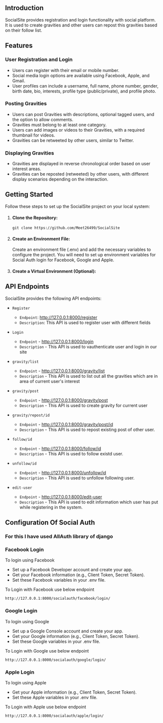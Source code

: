 ## Introduction
SocialSite provides registration and login functionality with social platform. It is used to create gravities and other users can repost this gravities based on their follow list.

## Features
### User Registration and Login
- Users can register with their email or mobile number.
- Social media login options are available using Facebook, Apple, and Gmail.
- User profiles can include a username, full name, phone number, gender, birth date, bio, interests, profile type (public/private), and profile photo.

### Posting Gravities
- Users can post Gravities with descriptions, optional tagged users, and the option to allow comments.
- Gravities must belong to at least one category.
- Users can add images or videos to their Gravities, with a required thumbnail for videos.
- Gravities can be retweeted by other users, similar to Twitter.

### Displaying Gravities
- Gravities are displayed in reverse chronological order based on user interest areas.
- Gravities can be reposted (retweeted) by other users, with different display scenarios depending on the interaction.

## Getting Started
Follow these steps to set up the SocialSite project on your local system:

1. #### Clone the Repository:
    ```git clone https://github.com/Meet26499/SocialSite```

2. #### Create an Environment File:
    Create an environment file (.env) and add the necessary variables to configure the project. You will need to set up environment variables for Social Auth login for Facebook, Google and Apple.

3. #### Create a Virtual Environment (Optional):

## API Endpoints
SocialSite provides the following API endpoints:

- `Register`
    - `Endpoint`: http://127.0.0.1:8000/register
    - `Description`: This API is used to register user with different fields

- `Login`
    - `Endpoint` - http://127.0.0.1:8000/login
    - `Description` - This API is used to vauthenticate user and login in our site

- `gravity/list`
    - `Endpoint` - http://127.0.0.1:8000/gravity/list
    - `Description` - This API is used to list out all the gravities which are in area of current user's interest

- `gravity/post`
    - `Endpoint` - http://127.0.0.1:8000/gravity/post
    - `Description` - This API is used to create gravity for current user

- `gravity/repost/id`
    - `Endpoint` - http://127.0.0.1:8000/gravity/post/id
    - `Description` - This API is used to repost existing post of other user.

- `follow/id`
    - `Endpoint` - http://127.0.0.1:8000/follow/id
    - `Description` - This API is used to follow existd user.

- `unfollow/id`
    - `Endpoint` - http://127.0.0.1:8000/unfollow/id
    - `Description` - This API is used to unfollow following user.

- `edit-user`
    - `Endpoint` - http://127.0.0.1:8000/edit-user
    - `Description` - This API is used to edit information which user has put while registering in the system.

## Configuration Of Social Auth

### For this I have used AllAuth library of django

### Facebook Login
To login using Facebook

- Set up a Facebook Developer account and create your app.
- Get your Facebook information (e.g., Client Token, Secret Token).
- Set these Facebook variables in your .env file.

To Login with Facebook use below endpoint

``` http://127.0.0.1:8000/socialauth/facebook/login/ ```

### Google Login
To login using Google

- Set up a Google Console account and create your app.
- Get your Google information (e.g., Client Token, Secret Token).
- Set these Google variables in your .env file.

To Login with Google use below endpoint

``` http://127.0.0.1:8000/socialauth/google/login/ ```

### Apple Login
To login using Apple

- Get your Apple information (e.g., Client Token, Secret Token).
- Set these Apple variables in your .env file.

To Login with Apple use below endpoint

``` http://127.0.0.1:8000/socialauth/apple/login/ ```